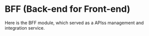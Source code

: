# BFF (Back-end for Front-end)

Here is the BFF module, which served as a APIss management and integration service.

